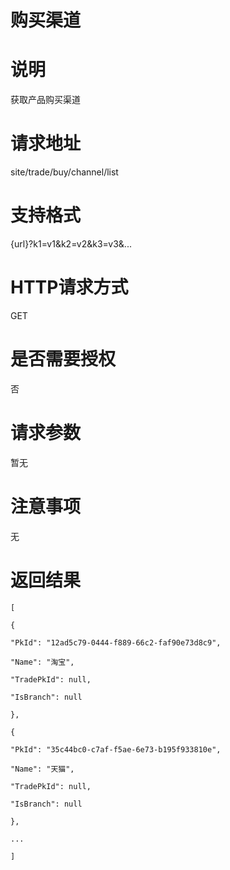 # 购买渠道

# 说明

获取产品购买渠道

# 请求地址

site\/trade\/buy\/channel\/list

# 支持格式

{url}?k1=v1&k2=v2&k3=v3&...

# HTTP请求方式

GET

# 是否需要授权

否

# 请求参数

暂无

# 注意事项

无

# 返回结果

`[`

`{`

`"PkId": "12ad5c79-0444-f889-66c2-faf90e73d8c9",`

`"Name": "淘宝",`

`"TradePkId": null,`

`"IsBranch": null`

`},`

`{`

`"PkId": "35c44bc0-c7af-f5ae-6e73-b195f933810e",`

`"Name": "天猫",`

`"TradePkId": null,`

`"IsBranch": null`

`},`

`...`

`]`

